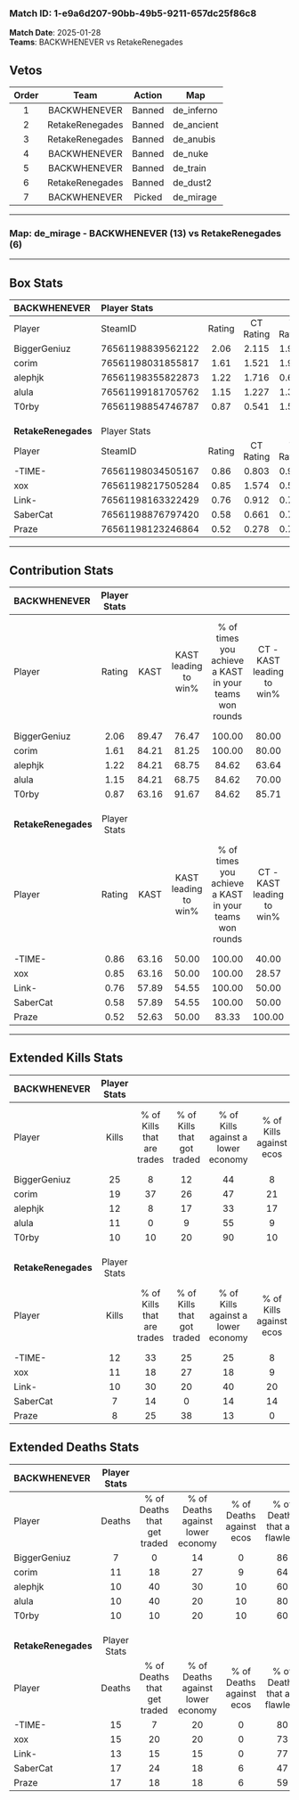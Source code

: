 ### Match ID: 1-e9a6d207-90bb-49b5-9211-657dc25f86c8  
**Match Date**: 2025-01-28  
**Teams**: BACKWHENEVER vs RetakeRenegades  

## Vetos  

| Order | Team | Action | Map |
| :---: | :--: | :----: | --- |
| 1 | BACKWHENEVER | Banned | de_inferno |
| 2 | RetakeRenegades | Banned | de_ancient |
| 3 | RetakeRenegades | Banned | de_anubis |
| 4 | BACKWHENEVER | Banned | de_nuke |
| 5 | BACKWHENEVER | Banned | de_train |
| 6 | RetakeRenegades | Banned | de_dust2 |
| 7 | BACKWHENEVER | Picked | de_mirage |

---  

### **Map**: de_mirage - BACKWHENEVER (13) vs RetakeRenegades (6)  
---  

## Box Stats  

| **BACKWHENEVER**    | Player Stats      |        |           |          |       |       |       |         |        |      |     |
| :- | :- | :-: | :-: | :-: | :-: | :-: | :-: | :-: | :-: | :-: | :-: |
| Player              | SteamID           | Rating | CT Rating | T Rating | KAST  |  ADR  | Kills | Assists | Deaths | K/D  | HS% |
| BiggerGeniuz        | 76561198839562122 |  2.06  |   2.115   |  1.976   | 89.47 | 123.2 |  25   |    2    |   7    | 3.57 | 36  |
| corim               | 76561198031855817 |  1.61  |   1.521   |  1.908   | 84.21 | 107.1 |  19   |    6    |   11   | 1.73 | 57  |
| alephjk             | 76561198355822873 |  1.22  |   1.716   |  0.689   | 84.21 | 77.1  |  12   |    7    |   10   | 1.20 | 33  |
| alula               | 76561199181705762 |  1.15  |   1.227   |  1.321   | 84.21 | 70.6  |  11   |    5    |   10   | 1.10 | 45  |
| T0rby               | 76561198854746787 |  0.87  |   0.541   |  1.502   | 63.16 | 48.3  |  10   |    3    |   10   | 1.00 | 40  |
|                     |                   |        |           |          |       |       |       |         |        |      |     |
|                     |                   |        |           |          |       |       |       |         |        |      |     |
|                     |                   |        |           |          |       |       |       |         |        |      |     |
| **RetakeRenegades** | Player Stats      |        |           |          |       |       |       |         |        |      |     |
| Player              | SteamID           | Rating | CT Rating | T Rating | KAST  |  ADR  | Kills | Assists | Deaths | K/D  | HS% |
| -TIME-              | 76561198034505167 |  0.86  |   0.803   |  0.937   | 63.16 | 63.3  |  12   |    1    |   15   | 0.80 | 50  |
| xox                 | 76561198217505284 |  0.85  |   1.574   |  0.567   | 63.16 | 65.4  |  11   |    8    |   15   | 0.73 | 72  |
| Link-               | 76561198163322429 |  0.76  |   0.912   |  0.768   | 57.89 | 57.0  |  10   |    1    |   13   | 0.77 | 20  |
| SaberCat            | 76561198876797420 |  0.58  |   0.661   |  0.711   | 57.89 | 70.6  |   7   |    5    |   17   | 0.41 | 57  |
| Praze               | 76561198123246864 |  0.52  |   0.278   |  0.795   | 52.63 | 51.5  |   8   |    4    |   17   | 0.47 | 62  |
---  

## Contribution Stats  

| **BACKWHENEVER**    | Player Stats |       |                      |                                                        |                           |                                                             |                          |                                                            |
| :- | :-: | :-: | :-: | :-: | :-: | :-: | :-: | :-: |
| Player              |    Rating    | KAST  | KAST leading to win% | % of times you achieve a KAST in your teams won rounds | CT - KAST leading to win% | CT - % of times you achieve a KAST in your teams won rounds | T - KAST leading to win% | T - % of times you achieve a KAST in your teams won rounds |
| BiggerGeniuz        |     2.06     | 89.47 |        76.47         |                         100.00                         |           80.00           |                           100.00                            |          71.43           |                           100.00                           |
| corim               |     1.61     | 84.21 |        81.25         |                         100.00                         |           80.00           |                           100.00                            |          83.33           |                           100.00                           |
| alephjk             |     1.22     | 84.21 |        68.75         |                         84.62                          |           63.64           |                            87.50                            |          80.00           |                           80.00                            |
| alula               |     1.15     | 84.21 |        68.75         |                         84.62                          |           70.00           |                            87.50                            |          66.67           |                           80.00                            |
| T0rby               |     0.87     | 63.16 |        91.67         |                         84.62                          |           85.71           |                            75.00                            |          100.00          |                           100.00                           |
|                     |              |       |                      |                                                        |                           |                                                             |                          |                                                            |
|                     |              |       |                      |                                                        |                           |                                                             |                          |                                                            |
|                     |              |       |                      |                                                        |                           |                                                             |                          |                                                            |
| **RetakeRenegades** | Player Stats |       |                      |                                                        |                           |                                                             |                          |                                                            |
| Player              |    Rating    | KAST  | KAST leading to win% | % of times you achieve a KAST in your teams won rounds | CT - KAST leading to win% | CT - % of times you achieve a KAST in your teams won rounds | T - KAST leading to win% | T - % of times you achieve a KAST in your teams won rounds |
| -TIME-              |     0.86     | 63.16 |        50.00         |                         100.00                         |           40.00           |                           100.00                            |          57.14           |                           100.00                           |
| xox                 |     0.85     | 63.16 |        50.00         |                         100.00                         |           28.57           |                           100.00                            |          80.00           |                           100.00                           |
| Link-               |     0.76     | 57.89 |        54.55         |                         100.00                         |           50.00           |                           100.00                            |          57.14           |                           100.00                           |
| SaberCat            |     0.58     | 57.89 |        54.55         |                         100.00                         |           50.00           |                           100.00                            |          57.14           |                           100.00                           |
| Praze               |     0.52     | 52.63 |        50.00         |                         83.33                          |          100.00           |                           100.00                            |          37.50           |                           75.00                            |
---  

## Extended Kills Stats  

| **BACKWHENEVER**    | Player Stats |                            |                            |                                    |                         |                              |                                 |                                       |                    |           |
| :- | :-: | :-: | :-: | :-: | :-: | :-: | :-: | :-: | :-: | :-: |
| Player              |    Kills     | % of Kills that are trades | % of Kills that got traded | % of Kills against a lower economy | % of Kills against ecos | % of Kills that are flawless | % of Kills that are close duels | % of Kills that are assisted by flash | Pistol Round Kills | AWP Kills |
| BiggerGeniuz        |      25      |             8              |             12             |                 44                 |            8            |              76              |                4                |                   8                   |         3          |    15     |
| corim               |      19      |             37             |             26             |                 47                 |           21            |              58              |               21                |                   0                   |         2          |     1     |
| alephjk             |      12      |             8              |             17             |                 33                 |           17            |              75              |                8                |                   0                   |         1          |     0     |
| alula               |      11      |             0              |             9              |                 55                 |            9            |              55              |                0                |                  27                   |         0          |     1     |
| T0rby               |      10      |             10             |             20             |                 90                 |           10            |              60              |               10                |                   0                   |         0          |     0     |
|                     |              |                            |                            |                                    |                         |                              |                                 |                                       |                    |           |
|                     |              |                            |                            |                                    |                         |                              |                                 |                                       |                    |           |
|                     |              |                            |                            |                                    |                         |                              |                                 |                                       |                    |           |
| **RetakeRenegades** | Player Stats |                            |                            |                                    |                         |                              |                                 |                                       |                    |           |
| Player              |    Kills     | % of Kills that are trades | % of Kills that got traded | % of Kills against a lower economy | % of Kills against ecos | % of Kills that are flawless | % of Kills that are close duels | % of Kills that are assisted by flash | Pistol Round Kills | AWP Kills |
| -TIME-              |      12      |             33             |             25             |                 25                 |            8            |              75              |                0                |                   0                   |         3          |     0     |
| xox                 |      11      |             18             |             27             |                 18                 |            9            |              73              |                0                |                   0                   |         2          |     0     |
| Link-               |      10      |             30             |             20             |                 40                 |           20            |              50              |                0                |                  20                   |         0          |     0     |
| SaberCat            |      7       |             14             |             0              |                 14                 |           14            |              86              |                0                |                  14                   |         1          |     0     |
| Praze               |      8       |             25             |             38             |                 13                 |            0            |              63              |                0                |                   0                   |         0          |     0     |
## Extended Deaths Stats  

| **BACKWHENEVER**    | Player Stats |                             |                                   |                          |                               |                            |                           |               |
| :- | :-: | :-: | :-: | :-: | :-: | :-: | :-: | :-: |
| Player              |    Deaths    | % of Deaths that get traded | % of Deaths against lower economy | % of Deaths against ecos | % of Deaths that are flawless | % of Deaths that are close | % of Deaths while blinded | Deaths to AWP |
| BiggerGeniuz        |      7       |              0              |                14                 |            0             |              86               |             0              |             0             |       0       |
| corim               |      11      |             18              |                27                 |            9             |              64               |             0              |            18             |       0       |
| alephjk             |      10      |             40              |                30                 |            10            |              60               |             0              |            10             |       0       |
| alula               |      10      |             40              |                20                 |            10            |              80               |             0              |             0             |       0       |
| T0rby               |      10      |             10              |                20                 |            10            |              60               |             0              |             0             |       0       |
|                     |              |                             |                                   |                          |                               |                            |                           |               |
|                     |              |                             |                                   |                          |                               |                            |                           |               |
|                     |              |                             |                                   |                          |                               |                            |                           |               |
| **RetakeRenegades** | Player Stats |                             |                                   |                          |                               |                            |                           |               |
| Player              |    Deaths    | % of Deaths that get traded | % of Deaths against lower economy | % of Deaths against ecos | % of Deaths that are flawless | % of Deaths that are close | % of Deaths while blinded | Deaths to AWP |
| -TIME-              |      15      |              7              |                20                 |            0             |              80               |             7              |             0             |       2       |
| xox                 |      15      |             20              |                20                 |            0             |              73               |             13             |             7             |       2       |
| Link-               |      13      |             15              |                15                 |            0             |              77               |             0              |             8             |       6       |
| SaberCat            |      17      |             24              |                18                 |            6             |              47               |             18             |             6             |       3       |
| Praze               |      17      |             18              |                18                 |            6             |              59               |             6              |            12             |       4       |
